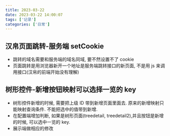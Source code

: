 ```yaml
---
title: 2023-03-22
date: 2023-03-22 14:00:07
tags: ['记录']
categories: ['日常']
---
```


## 汉帛页面跳转-服务端 setCookie

- 跳转的域名需要和服务端的域名同域, 要不然设置不了 cookie
- 页面跳转是用浏览器新开一个地址是服务端跳转接口的新页面, 不是用 js 来调用接口(汉帛的前端开始没有理解)

## 树形控件-新增按钮映射可以选择一览的 key

- 树形控件新增的时候, 需要把上级 ID 带到新增页面里面去. 原来的新增映射只能映射查询条件. 不能把选中的值带到新增.
- 在配置端增加判断, 如果是树形页面(treedetail, treedetail2),并且按钮是新增的时候, 可以选中一览的 key.
- 展示端做相应的修改
